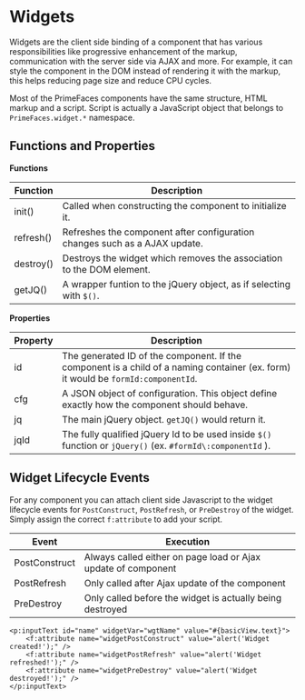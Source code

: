 # Widgets

Widgets are the client side binding of a component that has various responsibilities like progressive enhancement of the markup, 
communication with the server side via AJAX and more. For example, it can style the component in the DOM instead of rendering it with the markup, 
this helps reducing page size and reduce CPU cycles.

Most of the PrimeFaces components have the same structure, HTML markup and a script. Script is actually a JavaScript object that belongs to `PrimeFaces.widget.*`  namespace.

## Functions and Properties

**Functions**

| Function | Description |
| --- | --- |
| init() | Called when constructing the component to initialize it.
| refresh() | Refreshes the component after configuration changes such as a AJAX update.
| destroy() | Destroys the widget which removes the association to the DOM element.
| getJQ() | A wrapper funtion to the jQuery object, as if selecting with `$()`.

**Properties**

| Property | Description |
| --- | --- |
| id | The generated ID of the component. If the component is a child of a naming container (ex. form) it would be `formId:componentId`.
| cfg | A JSON object of configuration. This object define exactly how the component should behave.
| jq | The main jQuery object. `getJQ()` would return it.
| jqId | The fully qualified jQuery Id to be used inside `$()` function or `jQuery()`  (ex. `#formId\:componentId` ).

## Widget Lifecycle Events

For any component you can attach client side Javascript to the widget lifecycle events for 
`PostConstruct`, `PostRefresh`, or `PreDestroy` of the widget.
Simply assign the correct `f:attribute` to add your script.

| Event | Execution |
| --- | --- |
| PostConstruct | Always called either on page load or Ajax update of component
| PostRefresh | Only called after Ajax update of the component
| PreDestroy | Only called before the widget is actually being destroyed

```xhtml
<p:inputText id="name" widgetVar="wgtName" value="#{basicView.text}">
    <f:attribute name="widgetPostConstruct" value="alert('Widget created!');" />  
    <f:attribute name="widgetPostRefresh" value="alert('Widget refreshed!');" />  
    <f:attribute name="widgetPreDestroy" value="alert('Widget destroyed!');" />  
</p:inputText>
```
